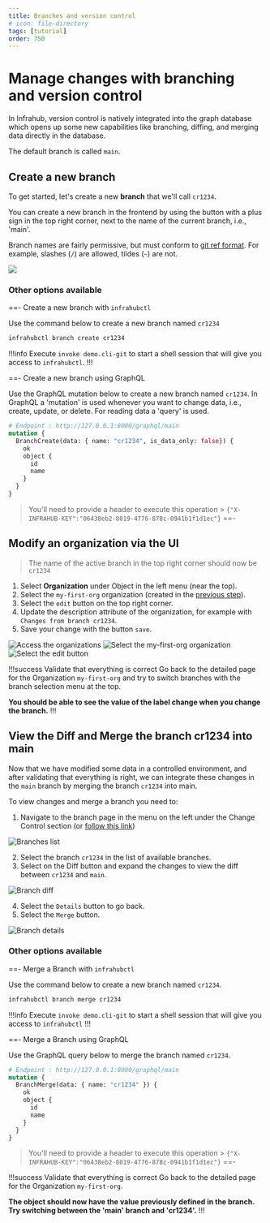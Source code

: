 ```yaml
---
title: Branches and version control
# icon: file-directory
tags: [tutorial]
order: 750
---
```

# Manage changes with branching and version control

In Infrahub, version control is natively integrated into the graph database which opens up some new capabilities like branching, diffing, and merging data directly in the database.

The default branch is called `main`.

## Create a new branch

To get started, let's create a new **branch** that we'll call `cr1234`.

You can create a new branch in the frontend by using the button with a plus sign in the top right corner, next to the name of the current branch, i.e., 'main'.

Branch names are fairly permissive, but must conform to [git ref format](https://git-scm.com/docs/git-check-ref-format). For example, slashes (`/`) are allowed, tildes (`~`) are not.

![](../../media/tutorial/tutorial-1-branch-and-version-control.cy.ts/tutorial_1_branch_creation.png)

### Other options available

==- Create a new branch with `infrahubctl`

Use the command below to create a new branch named `cr1234`

```sh
infrahubctl branch create cr1234
```

!!!info
Execute `invoke demo.cli-git` to start a shell session that will give you access to `infrahubctl`.
!!!

==- Create a new branch using GraphQL

Use the GraphQL mutation below to create a new branch named `cr1234`. In GraphQL a 'mutation' is used
whenever you want to change data, i.e., create, update, or delete. For reading data a 'query' is used.

```graphql
# Endpoint : http://127.0.0.1:8000/graphql/main
mutation {
  BranchCreate(data: { name: "cr1234", is_data_only: false}) {
    ok
    object {
      id
      name
    }
  }
}
```

> You'll need to provide a header to execute this operation > `{"X-INFRAHUB-KEY":"06438eb2-8019-4776-878c-0941b1f1d1ec"}`
==-

## Modify an organization via the UI

> The name of the active branch in the top right corner should now be `cr1234`

1. Select **Organization** under Object in the left menu (near the top).
2. Select the `my-first-org` organization (created in the [previous step](./creating-an-object.md)).
3. Select the `edit` button on the top right corner.
4. Update the description attribute of the organization, for example with `Changes from branch cr1234`.
5. Save your change with the button `save`.

![Access the organizations](../../media/tutorial/tutorial-1-branch-and-version-control.cy.ts/tutorial_1_organizations.png)
![Select the my-first-org organization](../../media/tutorial/tutorial-1-branch-and-version-control.cy.ts/tutorial_1_organization_details.png)
![Select the `edit` button](../../media/tutorial/tutorial-1-branch-and-version-control.cy.ts/tutorial_1_organization_edit.png)

!!!success Validate that everything is correct
Go back to the detailed page for the Organization `my-first-org` and try to switch branches with the branch selection menu at the top.

**You should be able to see the value of the label change when you change the branch.**
!!!

## View the Diff and Merge the branch cr1234 into main

Now that we have modified some data in a controlled environment, and after validating that everything is right, we can integrate these changes in the `main` branch by merging the branch `cr1234` into main.

To view changes and merge a branch you need to:

1. Navigate to the branch page in the menu on the left under the Change Control section (or [follow this link](http://localhost:8000/branches/))

![Branches list](../../media/tutorial/tutorial-1-branch-and-version-control.cy.ts/tutorial_1_branch_list.png)

2. Select the branch `cr1234` in the list of available branches.
3. Select on the Diff button and expand the changes to view the diff between `cr1234` and `main`.

![Branch diff](../../media/tutorial/tutorial-1-branch-and-version-control.cy.ts/tutorial_1_branch_diff.png)

4. Select the `Details` button to go back.
5. Select the `Merge` button.

![Branch details](../../media/tutorial/tutorial-1-branch-and-version-control.cy.ts/tutorial_1_branch_details.png)

### Other options available

==- Merge a Branch with `infrahubctl`

Use the command below to create a new branch named `cr1234`.

```sh
infrahubctl branch merge cr1234
```

!!!info
Execute `invoke demo.cli-git` to start a shell session that will give you access to `infrahubctl`
!!!

==- Merge a Branch using GraphQL

Use the GraphQL query below to merge the branch named `cr1234`.

```graphql
# Endpoint : http://127.0.0.1:8000/graphql/main
mutation {
  BranchMerge(data: { name: "cr1234" }) {
    ok
    object {
      id
      name
    }
  }
}
```

> You'll need to provide a header to execute this operation > `{"X-INFRAHUB-KEY":"06438eb2-8019-4776-878c-0941b1f1d1ec"}`
==-

!!!success Validate that everything is correct
Go back to the detailed page for the Organization `my-first-org`.

**The object should now have the value previously defined in the branch. Try switching between the 'main' branch and 'cr1234'.**
!!!
